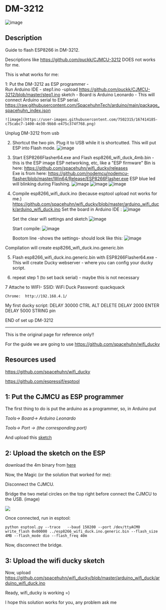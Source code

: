 
# DM-3212

![image](https://user-images.githubusercontent.com/7502315/167411267-cb019812-e536-4b50-885d-2c4ccfe00244.png)


## Description 

Guide to flash ESP8266 in DM-3212. 

Descriptions like https://github.com/puckk/CJMCU-3212 DOES not works for me.

This is what works for me:


1: Put the DM-3212 as ESP programmer  -  
    Run Arduino IDE -  step1.ino -upload https://github.com/puckk/CJMCU-3212/blob/master/step1.ino sketch - 
    Board is Arduino Leonardo - This will connect Arduino serial to ESP serial.
    https://raw.githubusercontent.com/SpacehuhnTech/arduino/main/package_spacehuhn_index.json

    ![image](https://user-images.githubusercontent.com/7502315/167414185-c75cabc7-1400-4e30-9bb8-e475c374f768.png)

Unplug DM-3212 from usb

2. Shortcut the two pin. Plug it to USB while it is shortcutted. This will put ESP into Flash mode. 
    ![image](https://user-images.githubusercontent.com/7502315/167409876-4c3b91f8-1589-4791-81d2-dd999f3e6391.png)


3. Start ESP8266Flasher64.exe and Flash esp8266_wifi_duck_4mb.bin - this is the ESP image ESP networking, etc, like a "ESP firmware"
    Bin is here: https://github.com/spacehuhn/wifi_ducky/releases   
    Exe is from here: https://github.com/nodemcu/nodemcu-flasher/blob/master/Win64/Release/ESP8266Flasher.exe
    ESP blue led will blinking during Flashing.
    ![image](https://user-images.githubusercontent.com/7502315/167412778-79dc01eb-5bbd-4845-ad6e-89dfd2727b94.png)
    ![image](https://user-images.githubusercontent.com/7502315/167412846-e7c253d7-67c3-421e-8e2a-7ac3c9f5ccfb.png)
    ![image](https://user-images.githubusercontent.com/7502315/167413382-a39dc490-737a-4bb0-a334-1d03f1d45ab7.png)

    
4. Compile esp8266_wifi_duck.ino  (because esptool upload not works for me.)
    https://github.com/spacehuhn/wifi_ducky/blob/master/arduino_wifi_duck/arduino_wifi_duck.ino
    Set the board in Arduino IDE :
    ![image](https://user-images.githubusercontent.com/7502315/167409991-3e7b4fa8-1381-4090-8bf1-247619dc83d2.png)

    Set the clear wifi settings and sketch
    ![image](https://user-images.githubusercontent.com/7502315/167410257-53aafbaf-62c6-42de-a0c9-cc124e1e28dc.png)


    Start compile:
    ![image](https://user-images.githubusercontent.com/7502315/167410290-6b3f8dae-d86f-4fbd-b542-4ea04e71cd84.png)

    Bootom line -shows the settings- should look like this:
    ![image](https://user-images.githubusercontent.com/7502315/167410428-978a1371-657e-42dd-af4d-6e88bfd9508e.png)

Compilation will create esp8266_wifi_duck.ino.generic.bin 

5. Flash esp8266_wifi_duck.ino.generic.bin with ESP8266Flasher64.exe  - This will create Ducky webserver - 
    where you can config your ducky script.

6. repeat step 1 (to set back serial) - maybe this is not necessary

7 Attache to WIFI- SSID: WiFi Duck
    Password: quackquack

    Chrome:  http://192.168.4.1/ 

My first ducky script:
DELAY 30000
CTRL   ALT   DELETE
DELAY 2000
ENTER
DELAY 5000
STRING pin




END of set up DM-3212 


---------------------------------------------------------------------------------------------------------

This is the original page for reference only!!

For the guide we are going to use https://github.com/spacehuhn/wifi_ducky 

## Resources used

https://github.com/spacehuhn/wifi_ducky

https://github.com/espressif/esptool


## 1: Put the CJMCU as ESP programmer

The first thing to do is put the arduino as a programmer, so, in Arduino put 

  *Tools-> Board-> Arduino Leonardo*

  *Tools-> Port -> (the corresponding port)*

And upload this [sketch](https://github.com/puckk/CJMCU-3212/blob/master/step1.ino)


## 2: Upload the sketch on the ESP

download the 4m binary from [here](https://github.com/spacehuhn/wifi_ducky/releases)

Now, the Magic (or the solution that worked for me):

Disconnect the CJMCU.

Bridge the two metal circles on the top right before connect the CJMCU to the USB. (image)

![](https://i.imgur.com/5ght4Uu.jpg)

Once connected, run in esptool:

```
python esptool.py --trace   --baud 150200 --port /dev/ttyACM0 write_flash 0x00000 ../esp8266_wifi_duck.ino.generic.bin --flash_size 4MB --flash_mode dio --flash_freq 40m
```

Now, disconnect the bridge.


## 3: Upload the wifi ducky sketch

Now, upload https://github.com/spacehuhn/wifi_ducky/blob/master/arduino_wifi_duck/arduino_wifi_duck.ino

Ready, wifi_ducky is working =)

I hope this solution works for you, any problem ask me

